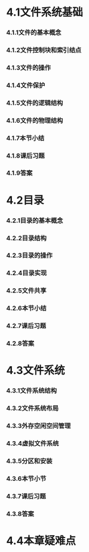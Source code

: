 # 4.1文件系统基础

### 4.1.1文件的基本概念

### 4.1.2文件控制块和索引结点

### 4.1.3文件的操作

### 4.1.4文件保护

### 4.1.5文件的逻辑结构

### 4.1.6文件的物理结构

### 4.1.7本节小结

### 4.1.8课后习题

### 4.1.9答案



# 4.2目录

### 4.2.1目录的基本概念

### 4.2.2目录结构

### 4.2.3目录的操作

### 4.2.4目录实现

### 4.2.5文件共享

### 4.2.6本节小结

### 4.2.7课后习题

### 4.2.8答案







# 4.3文件系统

### 4.3.1文件系统结构

### 4.3.2文件系统布局

### 4.3.3外存空闲空间管理

### 4.3.4虚拟文件系统

### 4.3.5分区和安装

### 4.3.6本节小节

### 4.3.7课后习题

### 4.3.8答案





# 4.4本章疑难点